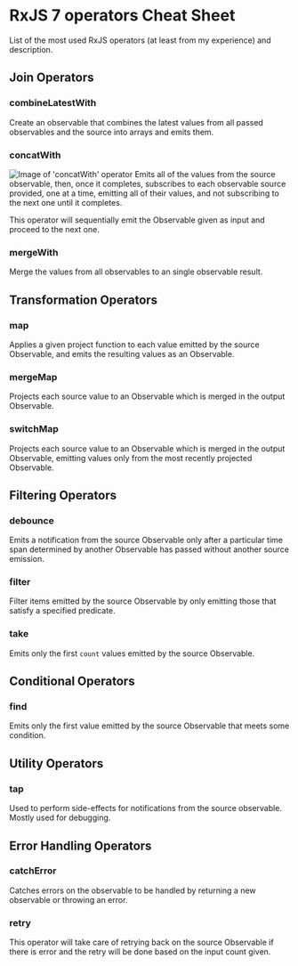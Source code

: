 # RxJS 7 operators Cheat Sheet

List of the most used RxJS operators (at least from my experience) and description.



## Join Operators

### combineLatestWith
Create an observable that combines the latest values from all passed observables and the source into arrays and emits them.

### concatWith
![Image of 'concatWith' operator](/assets/img/concat "Image of 'concatWith' operator")
Emits all of the values from the source observable, then, once it completes, subscribes to each observable source provided, one at a time, emitting all of their values, and not subscribing to the next one until it completes.

This operator will sequentially emit the Observable given as input and proceed to the next one.

### mergeWith
Merge the values from all observables to an single observable result.



## Transformation Operators

### map
Applies a given project function to each value emitted by the source Observable, and emits the resulting values as an Observable.

### mergeMap
Projects each source value to an Observable which is merged in the output Observable.

### switchMap
Projects each source value to an Observable which is merged in the output Observable, emitting values only from the most recently projected Observable.



## Filtering Operators

### debounce
Emits a notification from the source Observable only after a particular time span determined by another Observable has passed without another source emission.

### filter
Filter items emitted by the source Observable by only emitting those that satisfy a specified predicate.

### take
Emits only the first ```count``` values emitted by the source Observable.



## Conditional Operators

### find
Emits only the first value emitted by the source Observable that meets some condition.



## Utility Operators

### tap
Used to perform side-effects for notifications from the source observable. Mostly used for debugging.



## Error Handling Operators

### catchError
Catches errors on the observable to be handled by returning a new observable or throwing an error.

### retry
This operator will take care of retrying back on the source Observable if there is error and the retry will be done based on the input count given.
